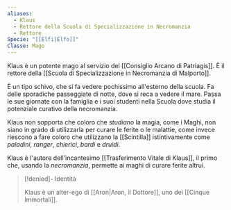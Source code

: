 ```yaml
---
aliases:
  - Klaus
  - Rettore della Scuola di Specializzazione in Necromanzia
  - Rettore
Specie: "[[Elfi|Elfo]]"
Classe: Mago
---
```

Klaus è un potente mago al servizio del [[Consiglio Arcano di Patriagis]]. È il rettore della [[Scuola di Specializzazione in Necromanzia di Malporto]]. 

È un tipo schivo, che si fa vedere pochissimo all'esterno della scuola. Fa delle sporadiche passeggiate di notte, dove si reca a vedere il mare. 
Passa le sue giornate con la famiglia e i suoi studenti nella Scuola dove studia il potenziale curativo della necromanzia. 

Klaus non sopporta che coloro che *studiano* la magia, come i Maghi, non siano in grado di utilizzarla per curare le ferite o le malattie, come invece riescono a fare coloro che utilizzano la [[Scintilla]] istintivamente come *paladini*, *ranger*, *chierici*, *bardi* e *druidi*. 

Klaus è l'autore dell'incantesimo [[Trasferimento Vitale di Klaus]], il primo che, usando la *necromanzia*, permette ai maghi di curare ferite altrui. 


> [!denied]- Identità
> 
> Klaus è un alter-ego di [[Aron|Aron, il Dottore]], uno dei [[Cinque Immortali]]. 




